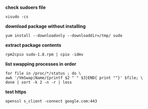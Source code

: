 **check sudoers file**
```
visudo -cs
```

**download package without installing**
```
yum install --downloadonly --downloaddir=/tmp/ sudo
```

**extract package contents**
```
rpm2cpio sudo-1.8.rpm | cpio -idmv
```

**list swapping processes in order**
```
for file in /proc/*/status ; do \
awk '/VmSwap|Name/{printf $2 " " $3}END{ print ""}' $file; \
done | sort -k 2 -n -r | less
```
**test https**
```
openssl s_client -connect google.com:443
```
